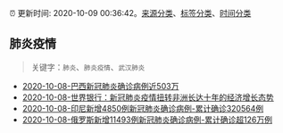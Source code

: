 :alarm_clock: 更新时间: 2020-10-09 00:36:42。[来源分类](../README.md)、[标签分类](../TAGS.md)、[时间分类](../TIMELINE.md)

## 肺炎疫情


> 关键字：`肺炎`、`肺炎疫情`、`武汉肺炎`



- [2020-10-08-巴西新冠肺炎确诊病例近503万](http://app.cctv.com/special/cportal/detail/arti/index.html?id=ArtibAws5buWPzqzgMNsLcfL201009&isfromapp=1) 
- [2020-10-08-世界银行：新冠肺炎疫情扭转非洲长达十年的经济增长态势](http://app.cctv.com/special/cportal/detail/arti/index.html?id=Artim9D8VW9nP2GrxNFgGAHw201009&isfromapp=1) 
- [2020-10-08-印尼新增4850例新冠肺炎确诊病例-累计确诊320564例](http://app.cctv.com/special/cportal/detail/arti/index.html?id=Artiiu4cOE1nzS51ZEiMqv3w201008&isfromapp=1) 
- [2020-10-08-俄罗斯新增11493例新冠肺炎确诊病例-累计确诊超126万例](http://app.cctv.com/special/cportal/detail/arti/index.html?id=ArtiCU8T5ypLq0k1WUTTnKdj201008&isfromapp=1) 